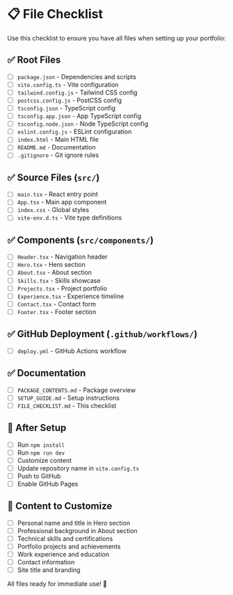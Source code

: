 # 📋 File Checklist

Use this checklist to ensure you have all files when setting up your portfolio:

## ✅ Root Files
- [ ] `package.json` - Dependencies and scripts
- [ ] `vite.config.ts` - Vite configuration
- [ ] `tailwind.config.js` - Tailwind CSS config
- [ ] `postcss.config.js` - PostCSS config
- [ ] `tsconfig.json` - TypeScript config
- [ ] `tsconfig.app.json` - App TypeScript config
- [ ] `tsconfig.node.json` - Node TypeScript config
- [ ] `eslint.config.js` - ESLint configuration
- [ ] `index.html` - Main HTML file
- [ ] `README.md` - Documentation
- [ ] `.gitignore` - Git ignore rules

## ✅ Source Files (`src/`)
- [ ] `main.tsx` - React entry point
- [ ] `App.tsx` - Main app component
- [ ] `index.css` - Global styles
- [ ] `vite-env.d.ts` - Vite type definitions

## ✅ Components (`src/components/`)
- [ ] `Header.tsx` - Navigation header
- [ ] `Hero.tsx` - Hero section
- [ ] `About.tsx` - About section
- [ ] `Skills.tsx` - Skills showcase
- [ ] `Projects.tsx` - Project portfolio
- [ ] `Experience.tsx` - Experience timeline
- [ ] `Contact.tsx` - Contact form
- [ ] `Footer.tsx` - Footer section

## ✅ GitHub Deployment (`.github/workflows/`)
- [ ] `deploy.yml` - GitHub Actions workflow

## ✅ Documentation
- [ ] `PACKAGE_CONTENTS.md` - Package overview
- [ ] `SETUP_GUIDE.md` - Setup instructions
- [ ] `FILE_CHECKLIST.md` - This checklist

## 🔧 After Setup
- [ ] Run `npm install`
- [ ] Run `npm run dev`
- [ ] Customize content
- [ ] Update repository name in `vite.config.ts`
- [ ] Push to GitHub
- [ ] Enable GitHub Pages

## 📝 Content to Customize
- [ ] Personal name and title in Hero section
- [ ] Professional background in About section
- [ ] Technical skills and certifications
- [ ] Portfolio projects and achievements
- [ ] Work experience and education
- [ ] Contact information
- [ ] Site title and branding

All files ready for immediate use! 🚀